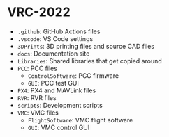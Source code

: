 # VRC-2022

- `.github`: GitHub Actions files
- `.vscode`: VS Code settings
- `3DPrints`: 3D printing files and source CAD files
- `docs`: Documentation site
- `Libraries`: Shared libraries that get copied around
- `PCC`: PCC files
  - `ControlSoftware`: PCC firmware
  - `GUI`: PCC test GUI
- `PX4`: PX4 and MAVLink files
- `RVR`: RVR files
- `scripts`: Development scripts
- `VMC`: VMC files
  - `FlightSoftware`: VMC flight software
  - `GUI`: VMC control GUI
